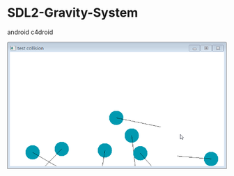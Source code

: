 # SDL2-Gravity-System
android c4droid 

![img](https://github.com/qq108201645/SDL2-Gravity-System/blob/main/001.gif)
